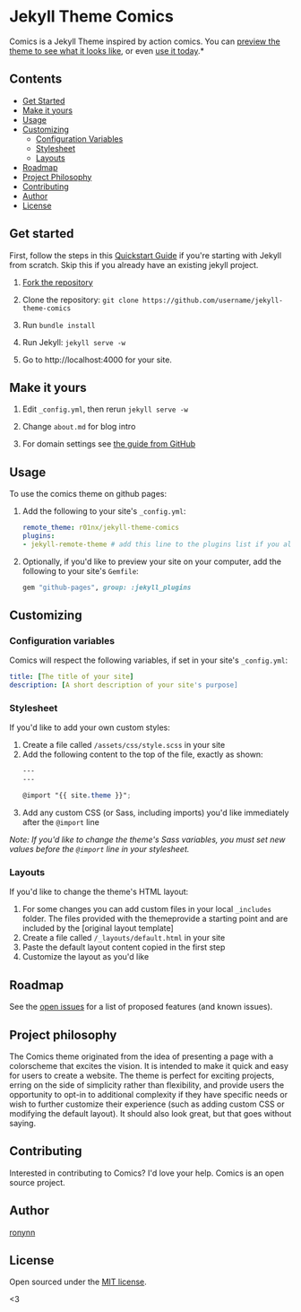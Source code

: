 # Jekyll Theme Comics

Comics is a Jekyll Theme inspired by action comics. You can [preview the theme to see what it looks like](https://ronynn.github.io/jekyll-theme-comics), or even [use it today](#usage).*

## Contents
- [Get Started](#get-started)
- [Make it yours](#make-it-yours)
- [Usage](#usage)
- [Customizing](#customizing)
  - [Configuration Variables](#configuration-variables)
  - [Stylesheet](#stylesheet)
  - [Layouts](#layouts)
- [Roadmap](#roadmap)
- [Project Philosophy](#project-philosophy)
- [Contributing](#contributing)
- [Author](#author)
- [License](#license)

## Get started

First, follow the steps in this [Quickstart Guide](https://jekyllrb.com/docs/) if you're starting with Jekyll from scratch. Skip this if you already have an existing jekyll project.


1. [Fork the repository](https://github.com/ronynn/jekyll-theme-comics/fork)

2. Clone the repository: `git clone https://github.com/username/jekyll-theme-comics`

3. Run `bundle install`

4. Run Jekyll: `jekyll serve -w`

5. Go to http://localhost:4000 for your site.


## Make it yours

1. Edit `_config.yml`, then rerun `jekyll serve -w`

2. Change `about.md` for blog intro

3. For domain settings see [the guide from GitHub](https://help.github.com/articles/setting-up-a-custom-domain-with-pages)


## Usage

To use the comics theme on github pages:

1. Add the following to your site's `_config.yml`:

    ```yml
    remote_theme: r01nx/jekyll-theme-comics
    plugins:
    - jekyll-remote-theme # add this line to the plugins list if you already have one
    ```

2. Optionally, if you'd like to preview your site on your computer, add the following to your site's `Gemfile`:

    ```ruby
    gem "github-pages", group: :jekyll_plugins
    ```


## Customizing

### Configuration variables

Comics will respect the following variables, if set in your site's `_config.yml`:

```yml
title: [The title of your site]
description: [A short description of your site's purpose]
```

### Stylesheet

If you'd like to add your own custom styles:

1. Create a file called `/assets/css/style.scss` in your site
2. Add the following content to the top of the file, exactly as shown:
    ```scss
    ---
    ---

    @import "{{ site.theme }}";
    ```
3. Add any custom CSS (or Sass, including imports) you'd like immediately after the `@import` line

*Note: If you'd like to change the theme's Sass variables, you must set new values before the `@import` line in your stylesheet.*

### Layouts

If you'd like to change the theme's HTML layout:

1. For some changes you can add custom files in your local `_includes` folder. The files provided with the themeprovide a starting point and are included by the [original layout template]
2. Create a file called `/_layouts/default.html` in your site
3. Paste the default layout content copied in the first step
4. Customize the layout as you'd like


## Roadmap

See the [open issues](https://github.com/ronynn/jekyll-theme-comics/issues) for a list of proposed features (and known issues).

## Project philosophy

The Comics theme originated from the idea of presenting a page with a colorscheme that excites the vision. It is intended to make it quick and easy for users to create a website. The theme is perfect for exciting projects, erring on the side of simplicity rather than flexibility, and provide users the opportunity to opt-in to additional complexity if they have specific needs or wish to further customize their experience (such as adding custom CSS or modifying the default layout). It should also look great, but that goes without saying.

## Contributing

Interested in contributing to Comics? I'd love your help. Comics is an open source project.

## Author

[ronynn](https://github.com/ronynn)


## License

Open sourced under the [MIT license](LICENSE.md).

<3
